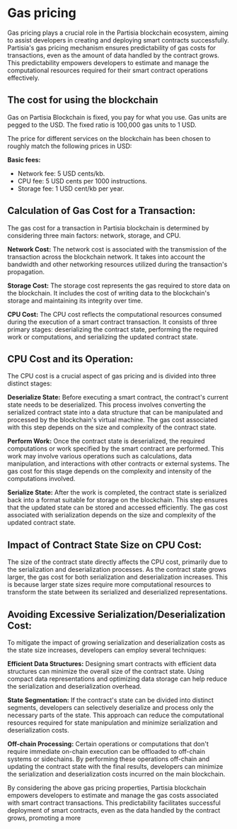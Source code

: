 # Gas pricing 

Gas pricing plays a crucial role in the Partisia blockchain ecosystem, aiming to assist developers in creating and deploying smart contracts successfully. Partisia's gas pricing mechanism ensures predictability of gas costs for transactions, even as the amount of data handled by the contract grows. This predictability empowers developers to estimate and manage the computational resources required for their smart contract operations effectively.

## The cost for using the blockchain

Gas on Partisia Blockchain is fixed, you pay for what you use. Gas units are pegged to the USD. The fixed ratio is 100,000 gas units to 1 USD.

The price for different services on the blockchain has been chosen to roughly match the following prices in USD:

**Basic fees:**

- Network fee: 5 USD cents/kb.
- CPU fee: 5 USD cents per 1000 instructions.
- Storage fee: 1 USD cent/kb per year.

## Calculation of Gas Cost for a Transaction:
The gas cost for a transaction in Partisia blockchain is determined by considering three main factors: network, storage, and CPU.

**Network Cost:** The network cost is associated with the transmission of the transaction across the blockchain network. It takes into account the bandwidth and other networking resources utilized during the transaction's propagation.

**Storage Cost:** The storage cost represents the gas required to store data on the blockchain. It includes the cost of writing data to the blockchain's storage and maintaining its integrity over time.

**CPU Cost:** The CPU cost reflects the computational resources consumed during the execution of a smart contract transaction. It consists of three primary stages: deserializing the contract state, performing the required work or computations, and serializing the updated contract state.

## CPU Cost and its Operation:
The CPU cost is a crucial aspect of gas pricing and is divided into three distinct stages:

**Deserialize State:** Before executing a smart contract, the contract's current state needs to be deserialized. This process involves converting the serialized contract state into a data structure that can be manipulated and processed by the blockchain's virtual machine. The gas cost associated with this step depends on the size and complexity of the contract state.

**Perform Work:** Once the contract state is deserialized, the required computations or work specified by the smart contract are performed. This work may involve various operations such as calculations, data manipulation, and interactions with other contracts or external systems. The gas cost for this stage depends on the complexity and intensity of the computations involved.

**Serialize State:** After the work is completed, the contract state is serialized back into a format suitable for storage on the blockchain. This step ensures that the updated state can be stored and accessed efficiently. The gas cost associated with serialization depends on the size and complexity of the updated contract state.


## Impact of Contract State Size on CPU Cost:
The size of the contract state directly affects the CPU cost, primarily due to the serialization and deserialization processes. As the contract state grows larger, the gas cost for both serialization and deserialization increases. This is because larger state sizes require more computational resources to transform the state between its serialized and deserialized representations.

## Avoiding Excessive Serialization/Deserialization Cost:
To mitigate the impact of growing serialization and deserialization costs as the state size increases, developers can employ several techniques:

**Efficient Data Structures:** Designing smart contracts with efficient data structures can minimize the overall size of the contract state. Using compact data representations and optimizing data storage can help reduce the serialization and deserialization overhead.

**State Segmentation:** If the contract's state can be divided into distinct segments, developers can selectively deserialize and process only the necessary parts of the state. This approach can reduce the computational resources required for state manipulation and minimize serialization and deserialization costs.

**Off-chain Processing:** Certain operations or computations that don't require immediate on-chain execution can be offloaded to off-chain systems or sidechains. By performing these operations off-chain and updating the contract state with the final results, developers can minimize the serialization and deserialization costs incurred on the main blockchain.

By considering the above gas pricing properties, Partisia blockchain empowers developers to estimate and manage the gas costs associated with smart contract transactions. This predictability facilitates successful deployment of smart contracts, even as the data handled by the contract grows, promoting a more
